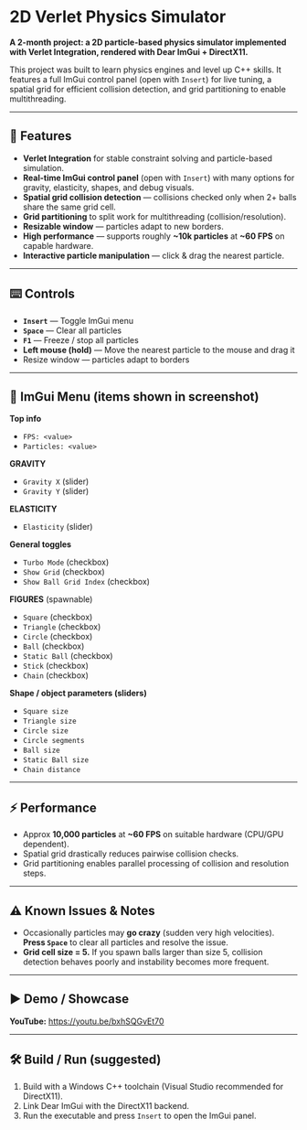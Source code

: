 # 2D Verlet Physics Simulator

**A 2-month project: a 2D particle-based physics simulator implemented with Verlet Integration, rendered with Dear ImGui + DirectX11.**

This project was built to learn physics engines and level up C++ skills. It features a full ImGui control panel (open with `Insert`) for live tuning, a spatial grid for efficient collision detection, and grid partitioning to enable multithreading.

---

## 🎯 Features

* **Verlet Integration** for stable constraint solving and particle-based simulation.
* **Real-time ImGui control panel** (open with `Insert`) with many options for gravity, elasticity, shapes, and debug visuals.
* **Spatial grid collision detection** — collisions checked only when 2+ balls share the same grid cell.
* **Grid partitioning** to split work for multithreading (collision/resolution).
* **Resizable window** — particles adapt to new borders.
* **High performance** — supports roughly **~10k particles** at **~60 FPS** on capable hardware.
* **Interactive particle manipulation** — click & drag the nearest particle.

---

## ⌨️ Controls

* **`Insert`** — Toggle ImGui menu
* **`Space`** — Clear all particles
* **`F1`** — Freeze / stop all particles
* **Left mouse (hold)** — Move the nearest particle to the mouse and drag it
* Resize window — particles adapt to borders

---

## 🧩 ImGui Menu (items shown in screenshot)

**Top info**

* `FPS: <value>`
* `Particles: <value>`

**GRAVITY**

* `Gravity X` (slider)
* `Gravity Y` (slider)

**ELASTICITY**

* `Elasticity` (slider)

**General toggles**

* `Turbo Mode` (checkbox)
* `Show Grid` (checkbox)
* `Show Ball Grid Index` (checkbox)

**FIGURES** (spawnable)

* `Square` (checkbox)
* `Triangle` (checkbox)
* `Circle` (checkbox)
* `Ball` (checkbox)
* `Static Ball` (checkbox)
* `Stick` (checkbox)
* `Chain` (checkbox)

**Shape / object parameters (sliders)**

* `Square size`
* `Triangle size`
* `Circle size`
* `Circle segments`
* `Ball size`
* `Static Ball size`
* `Chain distance`

---

## ⚡ Performance

* Approx **10,000 particles** at **~60 FPS** on suitable hardware (CPU/GPU dependent).
* Spatial grid drastically reduces pairwise collision checks.
* Grid partitioning enables parallel processing of collision and resolution steps.

---

## ⚠️ Known Issues & Notes

* Occasionally particles may **go crazy** (sudden very high velocities). **Press `Space`** to clear all particles and resolve the issue.
* **Grid cell size = 5.** If you spawn balls larger than size 5, collision detection behaves poorly and instability becomes more frequent.

---

## ▶️ Demo / Showcase

**YouTube:** https://youtu.be/bxhSQGvEt70

---

## 🛠️ Build / Run (suggested)

1. Build with a Windows C++ toolchain (Visual Studio recommended for DirectX11).
2. Link Dear ImGui with the DirectX11 backend.
3. Run the executable and press `Insert` to open the ImGui panel.


